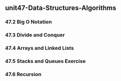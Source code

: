 ## unit47-Data-Structures-Algorithms
### 47.2 Big O Notation
### 47.3 Divide and Conquer
### 47.4 Arrays and Linked Lists
### 47.5 Stacks and Queues Exercise
### 47.6 Recursion

